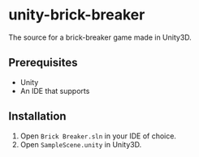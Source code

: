 # unity-brick-breaker

The source for a brick-breaker game made in Unity3D.

## Prerequisites

- Unity
- An IDE that supports 

## Installation
1. Open `Brick Breaker.sln` in your IDE of choice.
2. Open `SampleScene.unity` in Unity3D.
